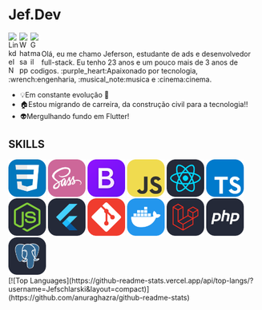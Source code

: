 # Jef.Dev <br>
<div>
<a target="_blank" href="https://www.linkedin.com/in/jeferson-schlarski-422b3818a">
  <img align="left" alt="LinkdeIN" width="22px" src="https://cdn.jsdelivr.net/npm/simple-icons@v3/icons/linkedin.svg" />
</a>
<a target="_blank" href="https://api.whatsapp.com/send?phone=5548991540105">
  <img align="left" alt="Whatsapp" width="22px" src="https://cdn.jsdelivr.net/npm/simple-icons@v3/icons/whatsapp.svg" />
</a>
<a target="_blank" href="mailto:jefscharski@gmail.com">
  <img align="left" alt="Gmail" width="22px" src="https://cdn.jsdelivr.net/npm/simple-icons@v3/icons/gmail.svg" />
</a>
</div>
<br>
<br>
Olá, eu me chamo Jeferson, estudante de ads e desenvolvedor full-stack. Eu tenho 23 anos e um pouco mais de 3 anos de codigos. :purple_heart:Apaixonado por tecnologia, :wrench:engenharia, :musical_note:musica e :cinema:cinema.

- :bulb:Em constante evolução 🚀
- :house:Estou migrando de carreira, da construção civil para a tecnologia!!
- :alien:Mergulhando fundo em Flutter!

## SKILLS
<div>


<img width="75px" src="https://github.com/tandpfun/skill-icons/blob/main/icons/CSS.svg" alt="CSS Icon" />
<img width="75px" src="https://github.com/tandpfun/skill-icons/blob/main/icons/Sass.svg" alt="SASS Icon" /> 
<img width="75px" src="https://github.com/tandpfun/skill-icons/blob/main/icons/Bootstrap.svg" alt="BOOTSTRAP Icon" />
<img width="75px" src="https://github.com/tandpfun/skill-icons/blob/main/icons/JavaScript.svg" alt="Javascript Icon" />
<img width="75px" src="https://github.com/tandpfun/skill-icons/blob/main/icons/React-Dark.svg" alt="ReactJS Icon" />
<img width="75px" src="https://github.com/tandpfun/skill-icons/blob/main/icons/TypeScript.svg" alt="Typescript Icon" /> 
<img width="75px" src="https://github.com/tandpfun/skill-icons/blob/main/icons/NodeJS-Dark.svg" alt="NODE Icon" />
<img width="75px" src="https://github.com/tandpfun/skill-icons/blob/main/icons/Flutter-Dark.svg" alt="Futter Icon" />
<img width="75px" src="https://github.com/tandpfun/skill-icons/blob/main/icons/Git.svg" alt="GIT Icon" />
<img width="75px" src="https://github.com/tandpfun/skill-icons/blob/main/icons/Docker.svg" alt="DOCKER Icon" />
<img width="75px" src="https://github.com/tandpfun/skill-icons/blob/main/icons/Laravel-Dark.svg" alt="LARAVEL Icon" />
<img width="75px" src="https://github.com/tandpfun/skill-icons/blob/main/icons/PHP-Dark.svg" alt="PHP Icon" />
<img width="75px" src="https://github.com/tandpfun/skill-icons/blob/main/icons/PostgreSQL-Dark.svg" alt="POSTGREE Icon" />
</div>
[![Top Languages](https://github-readme-stats.vercel.app/api/top-langs/?username=Jefschlarski&layout=compact)](https://github.com/anuraghazra/github-readme-stats)
